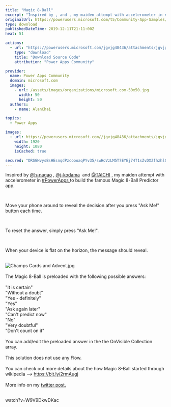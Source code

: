 ```yaml
---
title: "Magic 8-Ball"
excerpt: "Inspired by , and , my maiden attempt with accelerometer in #PowerApps to build the famous Magic 8-Ball Predictor app. Move your phone around to"
originalUrl: https://powerusers.microsoft.com/t5/Community-App-Samples/Magic-8-Ball/td-p/424646
type: download
publishedDateTime: 2019-12-11T21:11:00Z
heat: 51

actions:
  - url: "https://powerusers.microsoft.com/jgvjg48436/attachments/jgvjg48436/AppFeedbackGallery/354/2/8%20Ball.msapp"
    type: "download"
    title: "Download Source Code"
    attribution: "Power Apps Community"

provider:
  name: Power Apps Community
  domain: microsoft.com
  images:
    - url: /assets/images/organizations/microsoft.com-50x50.jpg
      width: 50
      height: 50
  authors:
    - name: AlanChai

topics:
  - Power Apps

images:
  - url: https://powerusers.microsoft.com//jgvjg48436/attachments/jgvjg48436/AppFeedbackGallery/354/1/Champs%20Cards%20and%20Advent.jpg
    width: 1920
    height: 1080
    isCached: true

secured: "DRSGHvysBsHEsnqdPzcoooaqPYv35/swHoVzLM5T7EYEj74T1sZvDXZfhzhlQXEsF2yUThj+gj8roHlslPpLHlpiwWJVCIT75WvJqLMSkjDTUchTezEWk2zwqLU5Hqn8FFJ7SjI9gbyQ9gdvv91l1Gd737Q/hMMiY5RZPWPkSgU+LVJzfwljZb5Fcuilk4DkFDVXOXQlXEq0Vm0NDILdtFd/RM9gj/j+ftjOvRE8aJJbnSpb+N5pjmXT8Em0LICfy83Vwd21dAnAnwwihmPrOiD1MZSjmqmHyk2jB1DwQrYqpwYmfH10RSrociAnMopFrePHrl1pXq9gUOqV6m65Syhn8gLQPyhtquc8MVr4sE/S2QWw8PaB/GUrtG3PW8cZvUtYLaquUfXk5X13Md1faw==;/IIAAfUSeYHqYOJbPy6/YA=="
---
```

<p>Inspired by&nbsp;<a href="/t5/user/viewprofilepage/user-id/44199">@h-nagao</a>&nbsp;,&nbsp;<a href="/t5/user/viewprofilepage/user-id/16078">@j-kodama</a>&nbsp; and&nbsp;<a href="/t5/user/viewprofilepage/user-id/70303">@TAICHI</a>&nbsp;,&nbsp;my&nbsp;<span class="css-901oao css-16my406 r-1qd0xha r-ad9z0x r-bcqeeo r-qvutc0">maiden attempt with accelerometer in <span class="r-18u37iz"><a href="https://twitter.com/hashtag/PowerApps?src=hashtag_click" target="_blank" rel="noopener nofollow noopener noreferrer">#PowerApps&nbsp;</a></span></span>to build the famous Magic 8-Ball Predictor app.&nbsp;</p><p>&nbsp;</p><p><span class="css-901oao css-16my406 r-1qd0xha r-ad9z0x r-bcqeeo r-qvutc0">Move your phone around to reveal the decision after you press "Ask Me!" button each time.&nbsp;</span></p><p>&nbsp;</p><p><span class="css-901oao css-16my406 r-1qd0xha r-ad9z0x r-bcqeeo r-qvutc0">To reset the answer, simply press "Ask Me!".&nbsp;</span></p><p>&nbsp;</p><p>When your device is flat on the horizon, the message should reveal.&nbsp;</p><div class="css-1dbjc4n r-xoduu5 r-1mlwlqe r-1d2f490 r-1udh08x r-u8s1d r-h9hxbl r-417010"><div class="css-1dbjc4n r-1niwhzg r-vvn4in r-u6sd8q r-x3cy2q r-1p0dtai r-xoduu5 r-1pi2tsx r-1d2f490 r-u8s1d r-zchlnj r-ipm5af r-13qz1uu r-1wyyakw">&nbsp;<div class="css-1dbjc4n r-1niwhzg r-vvn4in r-u6sd8q r-x3cy2q r-1p0dtai r-xoduu5 r-1pi2tsx r-1d2f490 r-u8s1d r-zchlnj r-ipm5af r-13qz1uu r-1wyyakw"><span class="lia-inline-image-display-wrapper lia-image-align-inline" image-alt="Champs Cards and Advent.jpg" style="width: 999px;"><img src="https://powerusers.microsoft.com/t5/image/serverpage/image-id/104459i8294CC9D72D74E13/image-size/large?v=1.0&amp;px=999" title="Champs Cards and Advent.jpg" alt="Champs Cards and Advent.jpg" li-image-url="https://powerusers.microsoft.com/t5/image/serverpage/image-id/104459i8294CC9D72D74E13?v=1.0" li-image-display-id="'104459i8294CC9D72D74E13'" li-message-uid="'424646'" li-messages-message-image="true" li-bindable="" class="lia-media-image" tabindex="0" li-bypass-lightbox-when-linked="true" li-use-hover-links="false"></span></div></div></div><div class="css-1dbjc4n r-1niwhzg r-vvn4in r-u6sd8q r-x3cy2q r-1p0dtai r-xoduu5 r-1pi2tsx r-1d2f490 r-u8s1d r-zchlnj r-ipm5af r-13qz1uu r-1wyyakw">&nbsp;</div><div class="css-1dbjc4n r-1niwhzg r-vvn4in r-u6sd8q r-x3cy2q r-1p0dtai r-xoduu5 r-1pi2tsx r-1d2f490 r-u8s1d r-zchlnj r-ipm5af r-13qz1uu r-1wyyakw">The Magic 8-Ball is preloaded with the following possible answers:</div><div class="css-1dbjc4n r-1niwhzg r-vvn4in r-u6sd8q r-x3cy2q r-1p0dtai r-xoduu5 r-1pi2tsx r-1d2f490 r-u8s1d r-zchlnj r-ipm5af r-13qz1uu r-1wyyakw">&nbsp;</div><div class="css-1dbjc4n r-1niwhzg r-vvn4in r-u6sd8q r-x3cy2q r-1p0dtai r-xoduu5 r-1pi2tsx r-1d2f490 r-u8s1d r-zchlnj r-ipm5af r-13qz1uu r-1wyyakw">"It is certain"</div><div class="css-1dbjc4n r-1niwhzg r-vvn4in r-u6sd8q r-x3cy2q r-1p0dtai r-xoduu5 r-1pi2tsx r-1d2f490 r-u8s1d r-zchlnj r-ipm5af r-13qz1uu r-1wyyakw">"Without a doubt"</div><div class="css-1dbjc4n r-1niwhzg r-vvn4in r-u6sd8q r-x3cy2q r-1p0dtai r-xoduu5 r-1pi2tsx r-1d2f490 r-u8s1d r-zchlnj r-ipm5af r-13qz1uu r-1wyyakw">"Yes - definitely"</div><div class="css-1dbjc4n r-1niwhzg r-vvn4in r-u6sd8q r-x3cy2q r-1p0dtai r-xoduu5 r-1pi2tsx r-1d2f490 r-u8s1d r-zchlnj r-ipm5af r-13qz1uu r-1wyyakw">"Yes"</div><div class="css-1dbjc4n r-1niwhzg r-vvn4in r-u6sd8q r-x3cy2q r-1p0dtai r-xoduu5 r-1pi2tsx r-1d2f490 r-u8s1d r-zchlnj r-ipm5af r-13qz1uu r-1wyyakw">"Ask again later"</div><div class="css-1dbjc4n r-1niwhzg r-vvn4in r-u6sd8q r-x3cy2q r-1p0dtai r-xoduu5 r-1pi2tsx r-1d2f490 r-u8s1d r-zchlnj r-ipm5af r-13qz1uu r-1wyyakw">"Can't predict now"</div><div class="css-1dbjc4n r-1niwhzg r-vvn4in r-u6sd8q r-x3cy2q r-1p0dtai r-xoduu5 r-1pi2tsx r-1d2f490 r-u8s1d r-zchlnj r-ipm5af r-13qz1uu r-1wyyakw">"No"</div><div class="css-1dbjc4n r-1niwhzg r-vvn4in r-u6sd8q r-x3cy2q r-1p0dtai r-xoduu5 r-1pi2tsx r-1d2f490 r-u8s1d r-zchlnj r-ipm5af r-13qz1uu r-1wyyakw">"Very doubtful"</div><div class="css-1dbjc4n r-1niwhzg r-vvn4in r-u6sd8q r-x3cy2q r-1p0dtai r-xoduu5 r-1pi2tsx r-1d2f490 r-u8s1d r-zchlnj r-ipm5af r-13qz1uu r-1wyyakw">"Don't count on it"</div><div class="css-1dbjc4n r-1niwhzg r-vvn4in r-u6sd8q r-x3cy2q r-1p0dtai r-xoduu5 r-1pi2tsx r-1d2f490 r-u8s1d r-zchlnj r-ipm5af r-13qz1uu r-1wyyakw">&nbsp;</div><div class="css-1dbjc4n r-1niwhzg r-vvn4in r-u6sd8q r-x3cy2q r-1p0dtai r-xoduu5 r-1pi2tsx r-1d2f490 r-u8s1d r-zchlnj r-ipm5af r-13qz1uu r-1wyyakw">You can add/edit the preloaded answer in the the OnVisible Collection array.&nbsp;</div><div class="css-1dbjc4n r-1niwhzg r-vvn4in r-u6sd8q r-x3cy2q r-1p0dtai r-xoduu5 r-1pi2tsx r-1d2f490 r-u8s1d r-zchlnj r-ipm5af r-13qz1uu r-1wyyakw">&nbsp;</div><div class="css-1dbjc4n r-1niwhzg r-vvn4in r-u6sd8q r-x3cy2q r-1p0dtai r-xoduu5 r-1pi2tsx r-1d2f490 r-u8s1d r-zchlnj r-ipm5af r-13qz1uu r-1wyyakw">This solution does not use any Flow.&nbsp;</div><div class="css-1dbjc4n r-1niwhzg r-vvn4in r-u6sd8q r-x3cy2q r-1p0dtai r-xoduu5 r-1pi2tsx r-1d2f490 r-u8s1d r-zchlnj r-ipm5af r-13qz1uu r-1wyyakw">&nbsp;</div><div class="css-1dbjc4n r-1niwhzg r-vvn4in r-u6sd8q r-x3cy2q r-1p0dtai r-xoduu5 r-1pi2tsx r-1d2f490 r-u8s1d r-zchlnj r-ipm5af r-13qz1uu r-1wyyakw"><span class="css-901oao css-16my406 r-1qd0xha r-ad9z0x r-bcqeeo r-qvutc0">You can check out more details about the how Magic 8-Ball started through wikipedia --&gt; </span><a title="https://bit.ly/2rmAugj" href="https://t.co/G70v2BWOWN?amp=1" target="_blank" rel="noopener noreferrer nofollow noopener noreferrer"><span class="css-901oao css-16my406 r-1qd0xha r-hiw28u r-ad9z0x r-bcqeeo r-qvutc0">https://</span>bit.ly/2rmAugj</a></div><div class="css-1dbjc4n r-1niwhzg r-vvn4in r-u6sd8q r-x3cy2q r-1p0dtai r-xoduu5 r-1pi2tsx r-1d2f490 r-u8s1d r-zchlnj r-ipm5af r-13qz1uu r-1wyyakw">&nbsp;</div><div class="css-1dbjc4n r-1niwhzg r-vvn4in r-u6sd8q r-x3cy2q r-1p0dtai r-xoduu5 r-1pi2tsx r-1d2f490 r-u8s1d r-zchlnj r-ipm5af r-13qz1uu r-1wyyakw">More info on my <a href="https://twitter.com/alanchai/status/1204288507658805249?s=20" target="_self" rel="nofollow noopener noreferrer">twitter post.</a>&nbsp;</div><div class="mceNonEditable lia-copypaste-placeholder">&nbsp;</div><p><span class="videoUrl">watch?v=W9V9DkwDKac</span></p>


